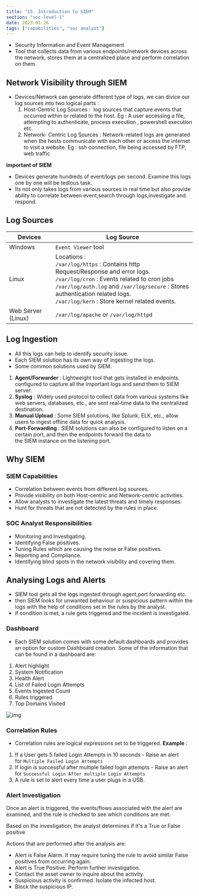 ```yaml
---
title: "15. Introduction to SIEM"
section: "soc-level-1"
date: 2023-01-26
tags: ["capabilities", "soc analyst"]
---
```


- Security Information and Event Management
- Tool that collects data from various endpoints/network devices across the network, stores them at a centralized place and perform correlation on them.
## Network Visibility through SIEM
- Devices/Network can generate different type of logs, we can divice our log sources into two logical parts : 
	1. Host-Centric Log Sources :  log sources that capture events that occurred within or related to the host. Eg : A user accessing a file, attempting to authenticate, process execution , powershell execution etc.
	2. Network- Centric Log Sources : Network-related logs are generated when the hosts communicate with each other or access the internet to visit a website. Eg : ssh connection, file being accessed by FTP, web traffic

**important of SIEM**
- Devices generate hundreds of event/logs per second. Examine this logs one by one will be tedious task.
- Its not only takes logs from various sources in real time but also provide ability to correlate between event,search through logs,investigate and respond.

## Log Sources

| Devices            | Log Source                                                                                                                                                                                                                                                                  |
| ------------------ | --------------------------------------------------------------------------------------------------------------------------------------------------------------------------------------------------------------------------------------------------------------------------- |
| Windows            | `Event Viewer` tool                                                                                                                                                                                                                                                         |
| Linux              | Locations : <br>`/var/log/https` : Contains http Request/Response and error logs.<br>`/var/log/cron` : Events related to cron jobs<br>`/var/log/auth.log` and `/var/log/secure` : Stores authentication related logs.<br>`/var/log/kern` : Store kernel related events.<br> |
| Web Server (Linux) | `/var/log/apache` or `/var/log/httpd`                                                                                                                                                                                                                                       |
## Log Ingestion
- All this logs can help to identify security issue. 
- Each SIEM solution has its own way of ingesting the logs.
- Some common solutions used by SIEM.

1. **Agent/Forwarder** : Lightweight tool that gets installed in endpoints. configured to capture all the important logs and send them to SIEM server.
2. **Syslog** : Widely used protocol to collect data from various systems like web servers, databases, etc., are sent real-time data to the centralized destination.
3. **Manual Upload** : Some SIEM solutions, like Splunk, ELK, etc., allow users to ingest offline data for quick analysis.
4. **Port-Forwarding** : SIEM solutions can also be configured to listen on a certain port, and then the endpoints forward the data to the SIEM instance on the listening port.

## Why SIEM
### SIEM Capabilities
- Correlation between events from different log sources.
- Provide visibility on both Host-centric and Network-centric activities.
- Allow analysts to investigate the latest threats and timely responses.
- Hunt for threats that are not detected by the rules in place.
### SOC Analyst Responsibilities
- Monitoring and Investigating.
- Identifying False positives.
- Tuning Rules which are causing the noise or False positives.
- Reporting and Compliance.
- Identifying blind spots in the network visibility and covering them.

## Analysing Logs and Alerts
- SIEM tool gets all the logs ingested through agent,port forwarding etc.
- then SIEM looks for unwanted behaviour or suspicious pattern within the logs with the help of conditions set in the rules by the analyst.
- if condition is met, a rule gets triggered and the incident is investigated.

### Dashboard
- Each SIEM solution comes with some default dashboards and provides an option for custom Dashboard creation. Some of the information that can be found in a dashboard are:
1. Alert highlight
2. System Notification
3. Health Alert
4. List of Failed Login Attempts
5. Events Ingested Count
6. Rules triggered
7. Top Domains Visited

![img](https://tryhackme-images.s3.amazonaws.com/user-uploads/5e8dd9a4a45e18443162feab/room-content/24f94de3e052afd4702440c06e81e622.png)

### Correlation Rules
- Correlation rules are logical expressions set to be triggered.
**Example** :
1. If a User gets 5 failed Login Attempts in 10 seconds - Raise an alert for `Multiple Failed Login Attempts`
2. If login is successful after multiple failed login attempts - Raise an alert for `Successful Login After multiple Login Attempts`
3. A rule is set to alert every time a user plugs in a USB.

### Alert Investigation

Once an alert is triggered, the events/flows associated with the alert are examined, and the rule is checked to see which conditions are met.

Based on the investigation, the analyst determines if it's a True or False positive

Actions that are performed after the analysis are:
- Alert is False Alarm. It may require tuning the rule to avoid similar False positives from occurring again.  
- Alert is True Positive. Perform further investigation.  
- Contact the asset owner to inquire about the activity.
- Suspicious activity is confirmed. Isolate the infected host.
- Block the suspicious IP.

